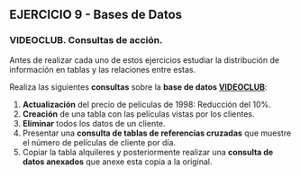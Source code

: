 ## EJERCICIO 9 - Bases de Datos
### VIDEOCLUB. Consultas de acción.

Antes de realizar cada uno de estos ejercicios estudiar la distribución de información en tablas y las relaciones entre estas.

Realiza las siguientes **consultas** sobre la **base de datos [VIDEOCLUB](http://descargas.teformas.com/Archivos%20Teformas/VIDEOCLUB.accdb)**:

1.  **Actualización** del precio de películas de 1998: Reducción del 10%.
2.  **Creación** de una tabla con las películas vistas por los clientes.
3.  **Eliminar** todos los datos de un cliente.
4.  Presentar una **consulta de tablas de referencias cruzadas** que muestre el número de películas de cliente por día.
5.  Copiar la tabla alquileres y posteriormente realizar una **consulta de datos anexados** que anexe esta copia a la original.
<!--stackedit_data:
eyJoaXN0b3J5IjpbMTI0MzYyODQ5Nl19
-->